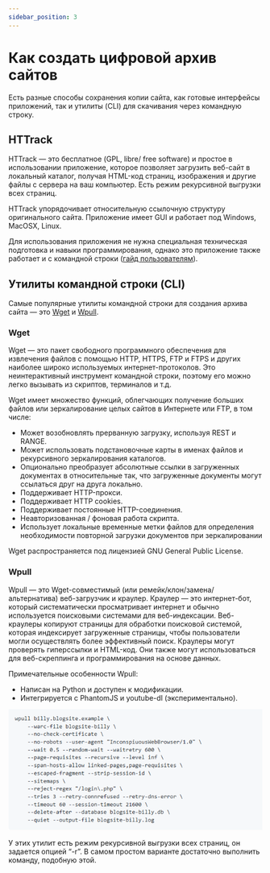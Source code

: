 ```yaml
---
sidebar_position: 3
---
```


# Как создать цифровой архив сайтов

Есть разные способы сохранения копии сайта, как готовые интерфейсы приложений, так и утилиты (CLI) для скачивания через командную строку.


## HTTrack

HTTrack — это бесплатное (GPL, libre/ free software) и простое в использовании приложение, которое позволяет загрузить веб-сайт в локальный каталог, получая HTML-код страниц, изображения и другие файлы с сервера на ваш компьютер. Есть режим рекурсивной выгрузки всех страниц.

HTTrack упорядочивает относительную ссылочную структуру оригинального сайта. Приложение имеет GUI и работает под Windows, MacOSX, Linux.

Для использования приложения не нужна специальная техническая подготовка и навыки программирования, однако это приложение также работает и с командной строки ([гайд пользователям](http://www.httrack.com/html/fcguide.html)).

## Утилиты командной строки (CLI)

Самые популярные утилиты командной строки для создания архива сайта — это [Wget](https://www.gnu.org/software/wget/) и [Wpull](https://github.com/ArchiveTeam/wpull).


### Wget

Wget — это пакет свободного программного обеспечения для извлечения файлов с помощью HTTP, HTTPS, FTP и FTPS и других наиболее широко используемых интернет-протоколов. Это неинтерактивный инструмент командной строки, поэтому его можно легко вызывать из скриптов, терминалов и т.д.

Wget имеет множество функций, облегчающих получение больших файлов или зеркалирование целых сайтов в Интернете или FTP, в том числе:

- Может возобновлять прерванную загрузку, используя REST и RANGE.
- Может использовать подстановочные карты в именах файлов и рекурсивного зеркалирования каталогов.
- Опционально преобразует абсолютные ссылки в загруженных документах в относительные так, что загруженные документы могут ссылаться друг на друга локально.
- Поддерживает HTTP-прокси.
- Поддерживает HTTP cookies.
- Поддерживает постоянные HTTP-соединения.
- Неавторизованная / фоновая работа скрипта.
- Использует локальные временные метки файлов для определения необходимости повторной загрузки документов при зеркалировании

Wget распространяется под лицензией GNU General Public License.


### Wpull

Wpull — это Wget-совместимый (или ремейк/клон/замена/альтернатива) веб-загрузчик и краулер.
Краулер — это интернет-бот, который систематически просматривает интернет и обычно используется поисковыми системами для веб-индексации.
Веб-краулеры копируют страницы для обработки поисковой системой, которая индексирует загруженные страницы, чтобы пользователи могли осуществлять более эффективный поиск. Краулеры могут проверять гиперссылки и HTML-код. Они также могут использоваться для веб-скреппинга и программирования на основе данных.

Примечательные особенности Wpull:

- Написан на Python и доступен к модификации.
- Интегрируется с PhantomJS и youtube-dl (экспериментально).

![Commands Wpull](/images/image7.png)​

У этих утилит есть режим рекурсивной выгрузки всех страниц, он задается опцией “-r”.
В самом простом варианте достаточно выполнить команду, подобную этой.
